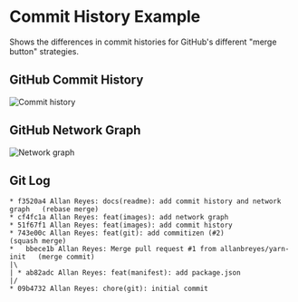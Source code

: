 Commit History Example
======================

Shows the differences in commit histories for GitHub's different "merge button"
strategies.

## GitHub Commit History

![Commit history](images/commits.png)

## GitHub Network Graph

![Network graph](images/network.png)

## Git Log

```
* f3520a4 Allan Reyes: docs(readme): add commit history and network graph   (rebase merge)
* cf4fc1a Allan Reyes: feat(images): add network graph
* 51f67f1 Allan Reyes: feat(images): add commit history
* 743e00c Allan Reyes: feat(git): add commitizen (#2)                       (squash merge)
*   bbece1b Allan Reyes: Merge pull request #1 from allanbreyes/yarn-init   (merge commit)
|\  
| * ab82adc Allan Reyes: feat(manifest): add package.json
|/  
* 09b4732 Allan Reyes: chore(git): initial commit
```

